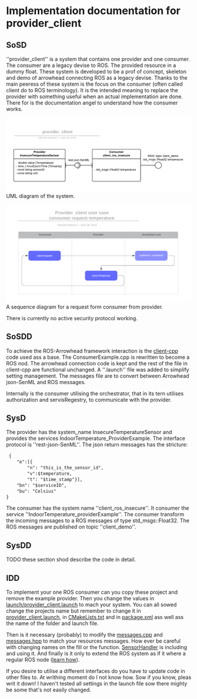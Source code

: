# Implementation documentation for provider_client
## SoSD
''provider_client'' is a system that contains one provider and one consumer.
The consumer are a legacy devise to ROS.
The provided resource in a dummy float.
These system is developed to be a prof of concept, skeleton and demo of arrowhead connecting ROS as a legacy devise.
Thanks to the main peeress of these system is the focus on the consumer (often called client do to ROS terminology).
It is the intended meaning to replace the provider with something useful when an actual implementation are done.
There for is the documentation angel to understand how the consumer works.

![alt text](privider_client_uml.png)
UML diagram of the system.

![alt text](provider_client_usercase.png)
A sequence diagram for a request form consumer from provider.


There is currently no active security protocol working.

## SoSDD
To achieve the ROS-Arrowhead framework interaction is the [client-cpp](https://github.com/arrowhead-f/client-cpp) code used ass a base.
The ConsumerExample.cpp is rewritten to become a ROS nod.
The arrowhead connection code is kept and the rest of the file in client-cpp are functional unchanged.
A ''.launch'' file was added to simplify setting management.
The messages file are to convert between Arrowhead json-SenML and ROS messages.


Internally is the consumer utilising the orchestrator, that in its tern utilises authorization and servisRegestry, to communicate with the provider.


## SysD
The provider has the system_name InsecureTemperatureSensor and provides the services IndoorTemperature_ProviderExample.
The interface protocol is ''rest-json-SenML''.
The json return messages has the stricture: 
```
 {
 	"e":[{
 		"n": "this_is_the_sensor_id",
 		"v":$temperature,
 		"t": "$time_stamp"}],
	"bn": "$serviceID",
 	"bu": "Celsius"
}
```
The consumer has the system name ''client_ros_insecure''.
It consumer the service ''IndoorTemperature_providerExample''.
The consumer transform the incoming messages to a ROS messages of type std_msgs::Float32.
The ROS messages are published on topic ''client_demo''.

## SysDD
TODO these section shod describe the code in detail.

## IDD
To implement your one ROS consumer can you copy these project and remove the example provider.
Then you change the values in [launch/provider_client.launch](launch/provider_client.launch) to mach your system.
You can all sowed change the projects name but remember to change it in [provider_client.launch](launch/provider_clinet.launch), in [CMakeLists.txt](CMakeList.txt) and in [package.xml](package.xml) ass well ass the name of the folder and launch file.

Then is it necessary (probably) to modify the [messages.cpp](src/messages.cpp) and [messages.hpp](messages.hpp) to match your resources messages.
How ever be careful with changing names on the fill or the function.
[SensorHandler](src/Consumer/SensorHandler.h) is including and using it.
And finally is it only to extend the ROS system as if it where a regular ROS node ([learn how](http://wiki.ros.org/ROS/Tutorials)).

If you desire to utilise a different interfaces do you have to update code in other files to.
At writhing moment do I not know how.
Sow if you know, pleas writ it down!
I haven't tested all settings in the launch file sow there mighty be some that's not easily changed.
